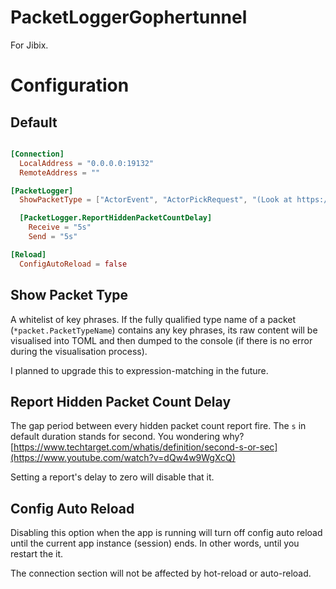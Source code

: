 # PacketLoggerGophertunnel
For Jibix.

# Configuration
## Default
```toml

[Connection]
  LocalAddress = "0.0.0.0:19132"
  RemoteAddress = ""

[PacketLogger]
  ShowPacketType = ["ActorEvent", "ActorPickRequest", "(Look at https://pkg.go.dev/github.com/sandertv/gophertunnel@v1.19.9/minecraft/protocol/packet#pkg-index)"]

  [PacketLogger.ReportHiddenPacketCountDelay]
    Receive = "5s"
    Send = "5s"

[Reload]
  ConfigAutoReload = false
```
## Show Packet Type
A whitelist of key phrases. If the fully qualified type name of a packet (`*packet.PacketTypeName`) contains any key phrases, its raw content will be visualised into TOML and then dumped to the console (if there is no error during the visualisation process).

I planned to upgrade this to expression-matching in the future.

## Report Hidden Packet Count Delay
The gap period between every hidden packet count report fire. The `s` in default duration stands for second. You wondering why? [https://www.techtarget.com/whatis/definition/second-s-or-sec](https://www.youtube.com/watch?v=dQw4w9WgXcQ)

Setting a report's delay to zero will disable that it.

## Config Auto Reload
Disabling this option when the app is running will turn off config auto reload until the current app instance (session) ends. In other words, until you restart the it.

The connection section will not be affected by hot-reload or auto-reload.
